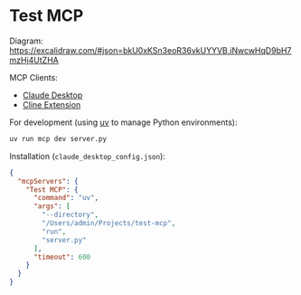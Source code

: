 # Test MCP

Diagram: https://excalidraw.com/#json=bkU0xKSn3eoR36vkUYYVB,iNwcwHqD9bH7mzHj4UtZHA

MCP Clients:

- [Claude Desktop](https://claude.ai/download)
- [Cline Extension](https://cline.bot)

For development (using [uv](https://docs.astral.sh/uv/) to manage Python environments):

```sh
uv run mcp dev server.py
```

Installation (`claude_desktop_config.json`):

```json
{
  "mcpServers": {
    "Test MCP": {
      "command": "uv",
      "args": [
        "--directory",
        "/Users/admin/Projects/test-mcp",
        "run",
        "server.py"
      ],
      "timeout": 600
    }
  }
}
```